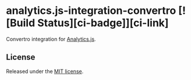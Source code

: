 # analytics.js-integration-convertro [![Build Status][ci-badge]][ci-link]

Convertro integration for [Analytics.js][].

## License

Released under the [MIT license](LICENSE).


[Analytics.js]: https://segment.com/docs/libraries/analytics.js/
